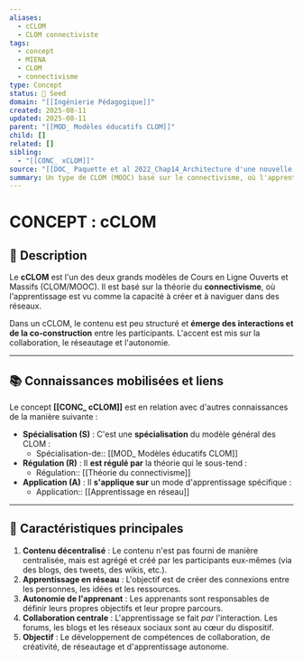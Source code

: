 ```yaml
---
aliases:
  - cCLOM
  - CLOM connectiviste
tags:
  - concept
  - MIENA
  - CLOM
  - connectivisme
type: Concept
status: 🌱 Seed
domain: "[[Ingénierie Pédagogique]]"
created: 2025-08-11
updated: 2025-08-11
parent: "[[MOD_ Modèles éducatifs CLOM]]"
child: []
related: []
sibling:
  - "[[CONC_ xCLOM]]"
source: "[[DOC_ Paquette et al 2022_Chap14_Architecture d'une nouvelle méthode d'ingénierie des ENA_ MIENA]]"
summary: Un type de CLOM (MOOC) basé sur le connectivisme, où l'apprentissage émerge de la communication et de la co-construction des connaissances par les apprenants eux-mêmes.
---
```


# CONCEPT : cCLOM

## 📌 Description
Le **cCLOM** est l'un des deux grands modèles de Cours en Ligne Ouverts et Massifs (CLOM/MOOC). Il est basé sur la théorie du **connectivisme**, où l'apprentissage est vu comme la capacité à créer et à naviguer dans des réseaux.

Dans un cCLOM, le contenu est peu structuré et **émerge des interactions et de la co-construction** entre les participants. L'accent est mis sur la collaboration, le réseautage et l'autonomie.

---
## 📚 Connaissances mobilisées et liens
Le concept **[[CONC_ cCLOM]]** est en relation avec d'autres connaissances de la manière suivante :

- **Spécialisation (S)** : C'est une **spécialisation** du modèle général des CLOM :
    - Spécialisation-de:: [[MOD_ Modèles éducatifs CLOM]]
- **Régulation (R)** : Il **est régulé par** la théorie qui le sous-tend :
    - Régulation:: [[Théorie du connectivisme]]
- **Application (A)** : Il **s'applique sur** un mode d'apprentissage spécifique :
    - Application:: [[Apprentissage en réseau]]

---
## 🔄 Caractéristiques principales

1.  **Contenu décentralisé** : Le contenu n'est pas fourni de manière centralisée, mais est agrégé et créé par les participants eux-mêmes (via des blogs, des tweets, des wikis, etc.).
2.  **Apprentissage en réseau** : L'objectif est de créer des connexions entre les personnes, les idées et les ressources.
3.  **Autonomie de l'apprenant** : Les apprenants sont responsables de définir leurs propres objectifs et leur propre parcours.
4.  **Collaboration centrale** : L'apprentissage se fait *par* l'interaction. Les forums, les blogs et les réseaux sociaux sont au cœur du dispositif.
5.  **Objectif** : Le développement de compétences de collaboration, de créativité, de réseautage et d'apprentissage autonome.
